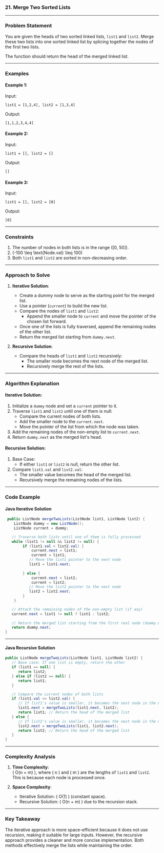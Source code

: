 ### 21. Merge Two Sorted Lists

---

### **Problem Statement**

You are given the heads of two sorted linked lists, `list1` and `list2`. Merge these two lists into one sorted linked
list by splicing together the nodes of the first two lists.

The function should return the head of the merged linked list.

---

### **Examples**

#### Example 1:

Input:

```plaintext
list1 = [1,2,4], list2 = [1,3,4]
```

Output:

```plaintext
[1,1,2,3,4,4]
```

#### Example 2:

Input:

```plaintext
list1 = [], list2 = []
```

Output:

```plaintext
[]
```

#### Example 3:

Input:

```plaintext
list1 = [], list2 = [0]
```

Output:

```plaintext
[0]
```

---

### **Constraints**

1. The number of nodes in both lists is in the range \([0, 50]\).
2. \(-100 \leq \text{Node.val} \leq 100\)
3. Both `list1` and `list2` are sorted in non-decreasing order.

---

### **Approach to Solve**

1. **Iterative Solution**:
    - Create a dummy node to serve as the starting point for the merged list.
    - Use a pointer (`current`) to build the new list.
    - Compare the nodes of `list1` and `list2`:
        - Append the smaller node to `current` and move the pointer of the chosen list forward.
    - Once one of the lists is fully traversed, append the remaining nodes of the other list.
    - Return the merged list starting from `dummy.next`.

2. **Recursive Solution**:
    - Compare the heads of `list1` and `list2` recursively:
        - The smaller node becomes the next node of the merged list.
        - Recursively merge the rest of the lists.

---

### **Algorithm Explanation**

#### Iterative Solution:

1. Initialize a `dummy` node and set a `current` pointer to it.
2. Traverse `list1` and `list2` until one of them is null:
    - Compare the current nodes of both lists.
    - Add the smaller node to the `current.next`.
    - Move the pointer of the list from which the node was taken.
3. Add the remaining nodes of the non-empty list to `current.next`.
4. Return `dummy.next` as the merged list's head.

#### Recursive Solution:

1. Base Case:
    - If either `list1` or `list2` is null, return the other list.
2. Compare `list1.val` and `list2.val`:
    - The smaller value becomes the head of the merged list.
    - Recursively merge the remaining nodes of the lists.

---

### **Code Example**

#### **Java Iterative Solution**

```java
 public ListNode mergeTwoLists(ListNode list1, ListNode list2) {
    ListNode dummy = new ListNode();
    ListNode current = dummy;

   // Traverse both lists until one of them is fully processed
   while (list1 != null && list2 != null) {
        if (list1.val < list2.val) {
            current.next = list1;
            current = list1;
           // Move the list1 pointer to the next node
           list1 = list1.next;
   
        } else {
            current.next = list2;
            current = list2;
           // Move the list2 pointer to the next node
           list2 = list2.next;
        }
    }

   // Attach the remaining nodes of the non-empty list (if any)
   current.next = list1 != null ? list1 : list2;
   
   // Return the merged list starting from the first real node (dummy.next)
   return dummy.next;
}
```

---

#### **Java Recursive Solution**

```java
public ListNode mergeTwoLists(ListNode list1, ListNode list2) {
   // Base case: If one list is empty, return the other
   if (list1 == null) {
      return list2;
   } else if (list2 == null) {
      return list1;
   }

   // Compare the current nodes of both lists
   if (list1.val <= list2.val) {
      // If list1's value is smaller, it becomes the next node in the merged list
      list1.next = mergeTwoLists(list1.next, list2);
      return list1; // Return the head of the merged list
   } else {
      // If list2's value is smaller, it becomes the next node in the merged list
      list2.next = mergeTwoLists(list1, list2.next);
      return list2; // Return the head of the merged list
   }
}

```

---

### **Complexity Analysis**

1. **Time Complexity**:  
   \( O(n + m) \), where \( n \) and \( m \) are the lengths of `list1` and `list2`.  
   This is because each node is processed once.

2. **Space Complexity**:
    - Iterative Solution: \( O(1) \) (constant space).
    - Recursive Solution: \( O(n + m) \) due to the recursion stack.

---

### **Key Takeaway**

The iterative approach is more space-efficient because it does not use recursion, making it suitable for large inputs.
However, the recursive approach provides a cleaner and more concise implementation. Both methods effectively merge the
lists while maintaining the order.